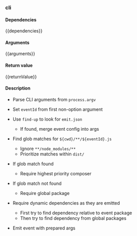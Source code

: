 ### cli

#### Dependencies

{{dependencies}}

#### Arguments

{{arguments}}

#### Return value

{{returnValue}}

#### Description

- Parse CLI arguments from `process.argv`
- Set `eventId` from first non-option argument

- Use `find-up` to look for `emit.json`

  - If found, merge event config into args

- Find glob matches for `${cwd}/**/${eventId}.js`

  - Ignore `**/node_modules/**`
  - Prioritize matches within `dist/`

- If glob match found

  - Require highest priority composer

- If glob match not found

  - Require global package

- Require dynamic dependencies as they are emitted

  - First try to find dependency relative to event package
  - Then try to find dependency from global packages

- Emit event with prepared args
